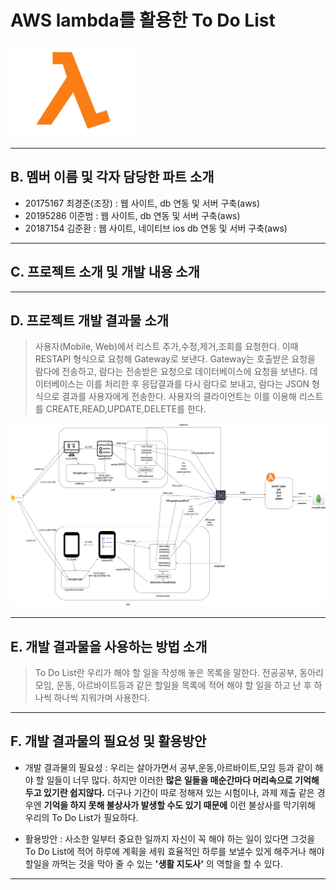 # AWS lambda를 활용한 To Do List
<img src= lambda.jpg widh = 150 height = 150>

--------------------------------------
## B. 멤버 이름 및 각자 담당한 파트 소개
* 20175167 최경준(조장) : 웹 사이트, db 연동 및 서버 구축(aws)
* 20195286 이준범 : 웹 사이트, db 연동 및 서버 구축(aws)
* 20187154 김준환 :  웹 사이트, 네이티브 ios db 연동 및 서버 구축(aws)


----------------------------------------
## C. 프로젝트 소개 및 개발 내용 소개

----------------------------------------
## D. 프로젝트 개발 결과물 소개

> 사용자(Mobile, Web)에서 리스트 추가,수정,제거,조회를 요청한다. 이때 RESTAPI 형식으로 요청해 Gateway로 보낸다. Gateway는 호출받은 요청을 람다에 전송하고, 람다는 전송받은 요청으로 데이터베이스에 요청을 보낸다. 데이터베이스는 이를 처리한 후 응답결과를 다시 람다로 보내고, 람다는 JSON 형식으로 결과를 사용자에게 전송한다. 사용자의 클라이언트는 이를 이용해 리스트를 CREATE,READ,UPDATE,DELETE를 한다.
<img src= diagram.png>

----------------------------------------
## E. 개발 결과물을 사용하는 방법 소개

> To Do List란 우리가 해야 할 일을 작성해 놓은 목록을 말한다. 
> 전공공부, 동아리 모임, 운동, 아르바이트등과 같은 할일을 목록에 적어 해야 할 일을 하고 난 후 하나씩 하나씩 지워가며 사용한다.
----------------------------------------
## F. 개발 결과물의 필요성 및 활용방안

* 개발 결과물의 필요성 : 
우리는 살아가면서 공부,운동,아르바이트,모임 등과 같이 해야 할 일들이 너무 많다. 하지만 이러한 **많은 일들을 매순간마다 머리속으로 기억해두고 있기란 쉽지않다.** 더구나 기간이 따로 정해져 있는 시험이나, 과제 제출 같은 경우엔 **기억을 하지 못해 불상사가 발생할 수도 있기 때문에** 이런 불상사를 막기위해 우리의 To Do List가 필요하다. 

* 활용방안 : 사소한 일부터 중요한 일까지 자신이 꼭 해야 하는 일이 있다면 그것을 To Do List에 적어 하루에 계획을 세워 효율적인 하루를 보낼수 있게 해주거나 해야 할일을 까먹는 것을 막아 줄 수 있는 **'생활 지도사'** 의 역할을 할 수 있다.  

----------------------------------------
